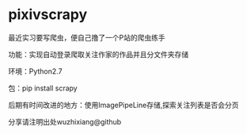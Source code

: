 # pixivscrapy
最近实习要写爬虫，便自己撸了一个P站的爬虫练手

功能：实现自动登录爬取关注作家的作品并且分文件夹存储

环境：Python2.7

包：pip install scrapy

后期有时间改进的地方：使用ImagePipeLine存储,探索关注列表是否会分页

分享请注明出处wuzhixiang@github


